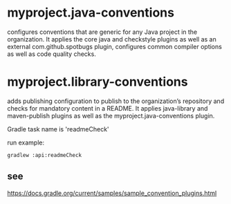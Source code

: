 # myproject.java-conventions

configures conventions that are generic for any Java project in the organization. It applies the core java and checkstyle plugins as well as an external com.github.spotbugs plugin, configures common compiler options as well as code quality checks.

# myproject.library-conventions 

adds publishing configuration to publish to the organization’s repository and checks for mandatory content in a README. It applies java-library and maven-publish plugins as well as the myproject.java-conventions plugin.

Gradle task name is 'readmeCheck'

run example:
```shell
gradlew :api:readmeCheck
```

## see 
https://docs.gradle.org/current/samples/sample_convention_plugins.html